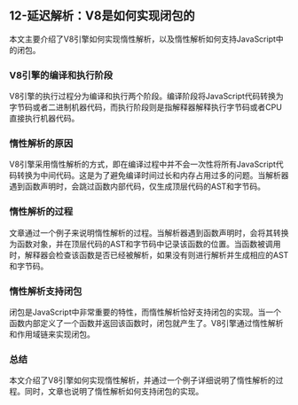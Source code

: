 ## 12-延迟解析：V8是如何实现闭包的

本文主要介绍了V8引擎如何实现惰性解析，以及惰性解析如何支持JavaScript中的闭包。

### V8引擎的编译和执行阶段
V8引擎的执行过程分为编译和执行两个阶段。编译阶段将JavaScript代码转换为字节码或者二进制机器代码，而执行阶段则是指解释器解释执行字节码或者CPU直接执行机器代码。

### 惰性解析的原因
V8引擎采用惰性解析的方式，即在编译过程中并不会一次性将所有JavaScript代码转换为中间代码。这是为了避免编译时间过长和内存占用过多的问题。当解析器遇到函数声明时，会跳过函数内部代码，仅生成顶层代码的AST和字节码。

### 惰性解析的过程
文章通过一个例子来说明惰性解析的过程。当解析器遇到函数声明时，会将其转换为函数对象，并在顶层代码的AST和字节码中记录该函数的位置。当函数被调用时，解释器会检查该函数是否已经被解析，如果没有则进行解析并生成相应的AST和字节码。

### 惰性解析支持闭包
闭包是JavaScript中非常重要的特性，而惰性解析恰好支持闭包的实现。当一个函数内部定义了一个函数并返回该函数时，闭包就产生了。V8引擎通过惰性解析和作用域链来实现闭包。

### 总结
本文介绍了V8引擎如何实现惰性解析，并通过一个例子详细说明了惰性解析的过程。同时，文章也说明了惰性解析如何支持闭包的实现。